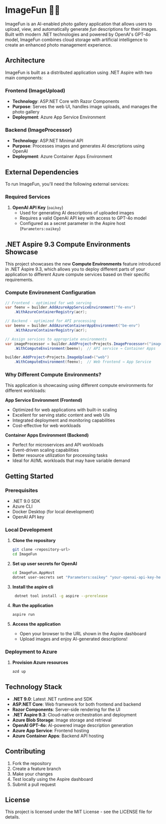 # ImageFun 📸✨

ImageFun is an AI-enabled photo gallery application that allows users to upload, view, and automatically generate *fun* descriptions for their images. Built with modern .NET technologies and powered by OpenAI's GPT-4o model, ImageFun combines cloud storage with artificial intelligence to create an enhanced photo management experience.

## Architecture

ImageFun is built as a distributed application using .NET Aspire with two main components:

### Frontend (ImageUpload)
- **Technology**: ASP.NET Core with Razor Components
- **Purpose**: Serves the web UI, handles image uploads, and manages the photo gallery
- **Deployment**: Azure App Service Environment

### Backend (ImageProcessor)
- **Technology**: ASP.NET Minimal API
- **Purpose**: Processes images and generates AI descriptions using OpenAI
- **Deployment**: Azure Container Apps Environment

## External Dependencies

To run ImageFun, you'll need the following external services:

### Required Services

1. **OpenAI API Key** (`oaikey`)
   - Used for generating AI descriptions of uploaded images
   - Requires a valid OpenAI API key with access to GPT-4o model
   - Configured as a secret parameter in the Aspire host (`Parameters:oaikey`)

## .NET Aspire 9.3 Compute Environments Showcase

This project showcases the new **Compute Environments** feature introduced in .NET Aspire 9.3, which allows you to deploy different parts of your application to different Azure compute services based on their specific requirements.

### Compute Environment Configuration

```csharp
// Frontend - optimized for web serving
var feenv = builder.AddAzureAppServiceEnvironment("fe-env")
    .WithAzureContainerRegistry(acr);

// Backend - optimized for API processing
var beenv = builder.AddAzureContainerAppEnvironment("be-env")
    .WithAzureContainerRegistry(acr);

// Assign services to appropriate environments
var imageProcessor = builder.AddProject<Projects.ImageProcessor>("imageprocessor")
    .WithComputeEnvironment(beenv);  // API service → Container Apps

builder.AddProject<Projects.ImageUpload>("web")
    .WithComputeEnvironment(feenv);  // Web frontend → App Service
```

### Why Different Compute Environments?

This application is showcasing using different compute environments for different workloads:

**App Service Environment (Frontend)**
- Optimized for web applications with built-in scaling
- Excellent for serving static content and web UIs
- Integrated deployment and monitoring capabilities
- Cost-effective for web workloads

**Container Apps Environment (Backend)**
- Perfect for microservices and API workloads
- Event-driven scaling capabilities
- Better resource utilization for processing tasks
- Ideal for AI/ML workloads that may have variable demand

## Getting Started

### Prerequisites

- .NET 9.0 SDK
- Azure CLI
- Docker Desktop (for local development)
- OpenAI API key

### Local Development

1. **Clone the repository**
   ```bash
   git clone <repository-url>
   cd ImageFun
   ```

2. **Set up user secrets for OpenAI**
   ```bash
   cd ImageFun.AppHost
   dotnet user-secrets set "Parameters:oaikey" "your-openai-api-key-here"
   ```

3. **Install the aspire cli**
   ```bash
    dotnet tool install -g aspire --prerelease
   ```

4. **Run the application**
   ```bash
   aspire run
   ```

5. **Access the application**
   - Open your browser to the URL shown in the Aspire dashboard
   - Upload images and enjoy AI-generated descriptions!

### Deployment to Azure

1. **Provision Azure resources**
   ```bash
   azd up
   ```

## Technology Stack

- **.NET 9.0**: Latest .NET runtime and SDK
- **ASP.NET Core**: Web framework for both frontend and backend
- **Razor Components**: Server-side rendering for the UI
- **.NET Aspire 9.3**: Cloud-native orchestration and deployment
- **Azure Blob Storage**: Image storage and retrieval
- **OpenAI GPT-4o**: AI-powered image description generation
- **Azure App Service**: Frontend hosting
- **Azure Container Apps**: Backend API hosting

## Contributing

1. Fork the repository
2. Create a feature branch
3. Make your changes
4. Test locally using the Aspire dashboard
5. Submit a pull request

## License

This project is licensed under the MIT License - see the LICENSE file for details.
